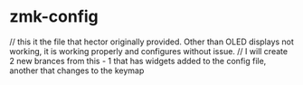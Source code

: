 # zmk-config

// this it the file that hector originally provided. Other than OLED displays not working, it is working properly and configures without issue. 
// I will create 2 new brances from this - 1 that has widgets added to the config file, another that changes to the keymap 
